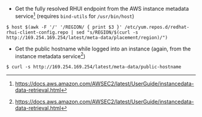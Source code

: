 - Get the fully resolved RHUI endpoint from the AWS instance metadata service[^1] (requires `bind-utils` for `/usr/bin/host`)

`$ host $(awk -F '/' '/REGION/ { print $3 }' /etc/yum.repos.d/redhat-rhui-client-config.repo | sed "s/REGION/$(curl -s http://169.254.169.254/latest/meta-data/placement/region)/")`

- Get the public hostname while logged into an instance (again, from the instance metadata service[^1])

`$ curl -s http://169.254.169.254/latest/meta-data/public-hostname`



[^1]: https://docs.aws.amazon.com/AWSEC2/latest/UserGuide/instancedata-data-retrieval.html
